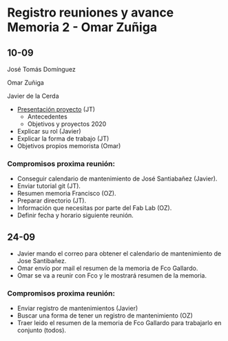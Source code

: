 # Registro reuniones y avance Memoria 2 - Omar Zuñiga

## 10-09 

José Tomás Domínguez 

Omar Zuñiga

Javier de la Cerda

- [Presentación proyecto](https://github.com/FabLabUTFSM/HerramientaMantenimiento/blob/master/Bibliografia/Presentacion.pdf) (JT)
    - Antecedentes 
    - Objetivos y proyectos 2020
- Explicar su rol (Javier)
- Explicar la forma de trabajo (JT)
- Objetivos propios memorista (Omar)

### Compromisos proxima reunión: 
- Conseguir calendario de mantenimiento de José Santiabañez (Javier). 
- Enviar tutorial git (JT). 
- Resumen memoria Francisco (OZ). 
- Preparar directorio (JT). 
- Información que necesitas por parte del Fab Lab (OZ). 
- Definir fecha y horario siguiente reunión. 

## 24-09

- Javier mando el correo para obtener el calendario de mantenimiento de Jose Santibañez.
- Omar envío por mail el resumen de la memoria de Fco Gallardo. 
- Omar se va a reunir con Fco y le mostrará resumen de la memoria.  

### Compromisos proxima reunión: 
- Enviar registro de mantenimientos (Javier)
- Buscar una forma de tener un registro de mantenimiento (OZ)
- Traer leido el resumen de la memoria de Fco Gallardo para trabajarlo en conjunto (todos). 

